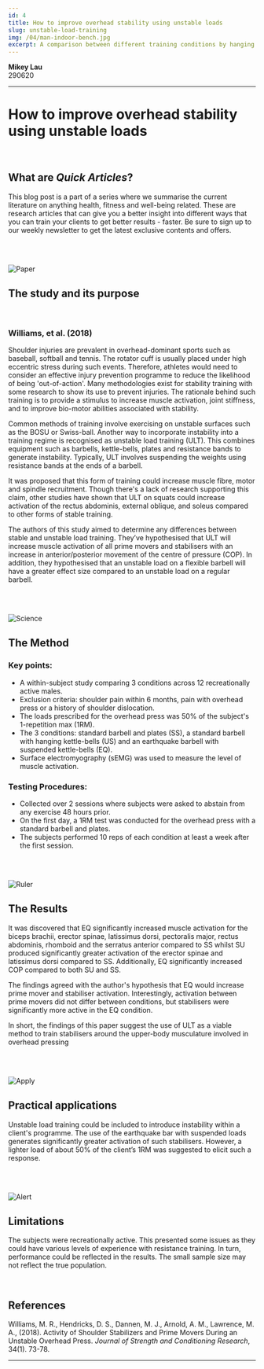 ```yaml
---
id: 4
title: How to improve overhead stability using unstable loads
slug: unstable-load-training
img: /04/man-indoor-bench.jpg
excerpt: A comparison between different training conditions by hanging weights at the ends of a barbell using resistance bands.
---
```


**Mikey Lau**  
290620

---

# How to improve overhead stability using unstable loads

<br>

## What are *Quick Articles*?

This blog post is a part of a series where we summarise the current literature on anything health, fitness and well-being related. These are research articles that can give you a better insight into different ways that you can train your clients to get better results - faster. Be sure to sign up to our weekly newsletter to get the latest exclusive contents and offers.

<br><br>

![Paper](/blog-img/quick-articles/purpose.svg)

## The study and its purpose

<br>

### Williams, et al. (2018)

Shoulder injuries are prevalent in overhead-dominant sports such as baseball, softball and tennis. The rotator cuff is usually placed under high eccentric stress during such events. Therefore, athletes would need to consider an effective injury prevention programme to reduce the likelihood of being 'out-of-action'.
Many methodologies exist for stability training with some research to show its use to prevent injuries. The rationale behind such training is to provide a stimulus to increase muscle activation, joint stiffness, and to improve bio-motor abilities associated with stability.

Common methods of training involve exercising on unstable surfaces such as the BOSU or Swiss-ball. Another way to incorporate instability into a training regime is recognised as unstable load training (ULT). This combines equipment such as barbells, kettle-bells, plates and resistance bands to generate instability. Typically, ULT involves suspending the weights using resistance bands at the ends of a barbell.

It was proposed that this form of training could increase muscle fibre, motor and spindle recruitment. Though there's a lack of research supporting this claim, other studies have shown that ULT on squats could increase activation of the rectus abdominis, external oblique, and soleus compared to other forms of stable training.

The authors of this study aimed to determine any differences between stable and unstable load training. They’ve hypothesised that ULT will increase muscle activation of all prime movers and stabilisers with an increase in anterior/posterior movement of the centre of pressure (COP). In addition, they hypothesised that an unstable load on a flexible barbell will have a greater effect size compared to an unstable load on a regular barbell.

<br><br>

![Science](/blog-img/quick-articles/methods.svg)

## The Method

### Key points:

- A within-subject study comparing 3 conditions across 12 recreationally active males.
- Exclusion criteria: shoulder pain within 6 months, pain with overhead press or a history of shoulder dislocation.
- The loads prescribed for the overhead press was 50% of the subject's 1-repetition max (1RM).
- The 3 conditions: standard barbell and plates (SS), a standard barbell with hanging kettle-bells (US) and an earthquake barbell with suspended kettle-bells (EQ).
- Surface electromyography (sEMG) was used to measure the level of muscle activation.

### Testing Procedures:

- Collected over 2 sessions where subjects were asked to abstain from any exercise 48 hours prior.
- On the first day, a 1RM test was conducted for the overhead press with a standard barbell and plates.
- The subjects performed 10 reps of each condition at least a week after the first session.

<br><br>

![Ruler](/blog-img/quick-articles/results.svg)

## The Results

It was discovered that EQ significantly increased muscle activation for the biceps brachii, erector spinae, latissimus dorsi, pectoralis major, rectus abdominis, rhomboid and the serratus anterior compared to SS whilst SU produced significantly greater activation of the erector spinae and latissimus dorsi compared to SS. Additionally, EQ significantly increased COP compared to both SU and SS.

The findings agreed with the author's hypothesis that EQ would increase prime mover and stabiliser activation. Interestingly, activation between prime movers did not differ between conditions, but stabilisers were significantly more active in the EQ condition.

In short, the findings of this paper suggest the use of ULT as a viable method to train stabilisers around the upper-body musculature involved in overhead pressing

<br><br>

![Apply](/blog-img/quick-articles/application.svg)

## Practical applications

Unstable load training could be included to introduce instability within a client's programme. The use of the earthquake bar with suspended loads generates significantly greater activation of such stabilisers. However, a lighter load of about 50% of the client’s 1RM was suggested to elicit such a response.

<br><br>

![Alert](/blog-img/quick-articles/limitations.svg)

## Limitations

The subjects were recreationally active. This presented some issues as they could have various levels of experience with resistance training. In turn, performance could be reflected in the results.
The small sample size may not reflect the true population.

<br>

## References

Williams, M. R., Hendricks, D. S., Dannen, M. J., Arnold, A. M., Lawrence, M. A., (2018). Activity of Shoulder Stabilizers and Prime Movers During an Unstable Overhead Press. *Journal of Strength and Conditioning Research*, 34(1). 73-78.

---
